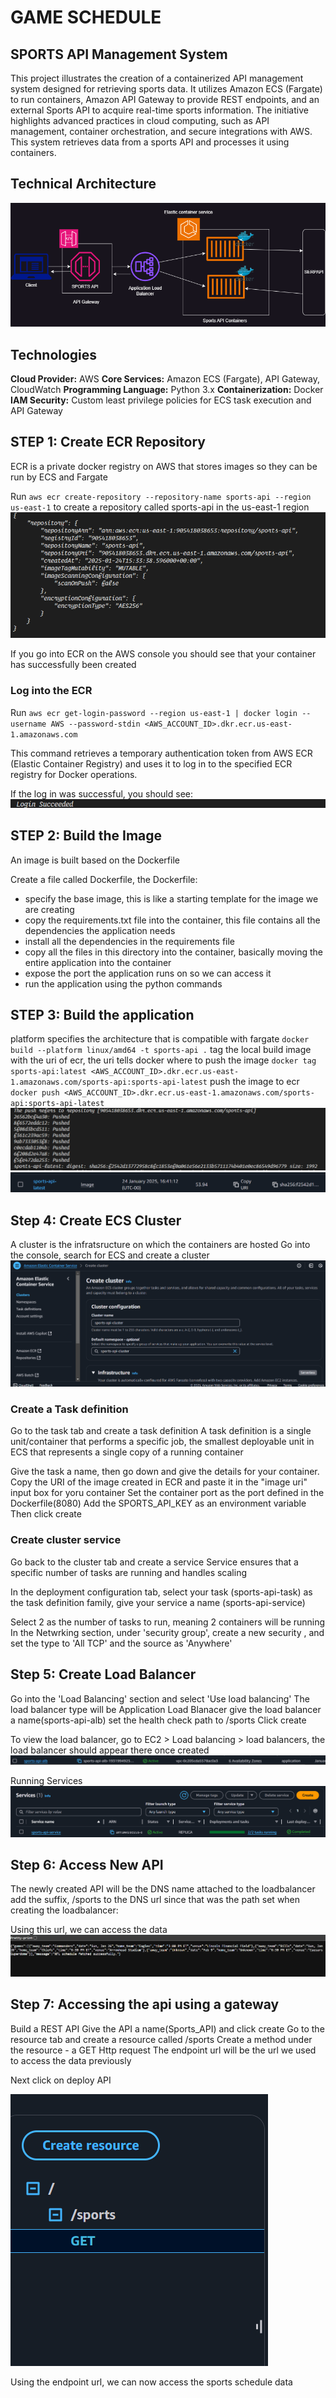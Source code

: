 # GAME SCHEDULE

## SPORTS API Management System

This project illustrates the creation of a containerized API management system designed for retrieving sports data. It utilizes Amazon ECS (Fargate) to run containers, Amazon API Gateway to provide REST endpoints, and an external Sports API to acquire real-time sports information. 
The initiative highlights advanced practices in cloud computing, such as API management, container orchestration, and secure integrations with AWS. This system retrieves data from a sports API and processes it using containers.

## Technical Architecture

![alt text](screenshots/api-creation.drawio.png)

## Technologies
**Cloud Provider:** AWS
**Core Services:** Amazon ECS (Fargate), API Gateway, CloudWatch
**Programming Language:** Python 3.x
**Containerization:** Docker
**IAM Security:** Custom least privilege policies for ECS task execution and API Gateway


## STEP 1: Create ECR Repository
ECR is a private docker registry on AWS that stores images so they can be run by ECS and Fargate

Run `aws ecr create-repository --repository-name sports-api --region us-east-1` to create a repository called sports-api in the us-east-1 region
![alt text](screenshots/createrepo.png)

If you go into ECR on the AWS console you should see that your container has successfully been created

### Log into the ECR
Run `aws ecr get-login-password --region us-east-1 | docker login --username AWS --password-stdin <AWS_ACCOUNT_ID>.dkr.ecr.us-east-1.amazonaws.com`

This command retrieves a temporary authentication token from AWS ECR (Elastic Container Registry) and uses it to log in to the specified ECR registry for Docker operations.

If the log in was successful, you should see: 
![alt text](screenshots/loginsuceeded.png)

## STEP 2: Build the Image
An image is built based on the Dockerfile

Create a file called Dockerfile, the Dockerfile:
- specify the base image, this is like a starting template for the image we are creating
- copy the requirements.txt file into the container, this file contains all the dependencies the application needs
- install all the dependencies in the requirements file
- copy all the files in this directory into the container, basically moving the entire application into the container
- expose the port the application runs on so we can access it
- run the application using the python commands

## STEP 3: Build the application
platform specifies the architecture that is compatible with fargate
`docker build --platform linux/amd64 -t sports-api .`
tag the local build image with the uri of ecr, the uri tells docker where to push the image 
`docker tag sports-api:latest <AWS_ACCOUNT_ID>.dkr.ecr.us-east-1.amazonaws.com/sports-api:sports-api-latest`
push the image to ecr
`docker push <AWS_ACCOUNT_ID>.dkr.ecr.us-east-1.amazonaws.com/sports-api:sports-api-latest`
![alt text](screenshots/pushed-img.png)
![alt text](screenshots/image-created.png)

## Step 4: Create ECS Cluster
A cluster is the infratsructure on which the containers are hosted
Go into the console, search for ECS and create a cluster
![alt text](screenshots/create-cluster.png)

### Create a Task definition
Go to the task tab and create a task definition
A task definition is a single unit/container that performs a specific job, the smallest deployable unit in ECS that represents a single copy of a running container

Give the task a name, then go down and give the details for your container. Copy the URI of the image created in ECR and paste it in the "image uri" input box for yoru container
Set the container port as the port defined in the Dockerfile(8080)
Add the SPORTS_API_KEY as an environment variable
Then click create

### Create cluster service
Go back to the cluster tab and create a service
Service ensures that a specific number of tasks are running and handles scaling

In the deployment configuration tab, select your task (sports-api-task) as the task definition family, give your service a name (sports-api-service)

Select 2 as the number of tasks to run, meaning 2 containers will be running
In the Netwrking section, under 'security group', create a new security , and set the type to 'All TCP'
and the source as 'Anywhere'

## Step 5: Create Load Balancer
Go into the 'Load Balancing' section and select 'Use load balancing'
The load balancer type will be Application Load Blanacer
give the load balancer a name(sports-api-alb)
set the health check path to /sports
Click create

To view the load balancer, go to EC2 > Load balancing > load balancers, the load balancer should appear there once created
![alt text](screenshots/alb-created.png)

Running Services
![alt text](screenshots/services-created.png)

## Step 6: Access New API
The newly created API will be the DNS name attached to the loadbalancer
add the suffix, /sports to the DNS url since that was the path set when creating the loadbalancer: 

Using this url, we can access the data
![alt text](screenshots/api-data.png)


## Step 7: Accessing the api using a gateway
Build a REST API
Give the API a name(Sports_API) and click create
Go to the resource tab and create a resource called /sports
Create a method under the resource - a GET Http request
The endpoint url will be the url we used to access the data previously

Next click on deploy API

![alt text](screenshots/api-gateway-methods.png)

Using the endpoint url, we can now access the sports schedule data